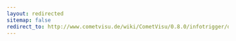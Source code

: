 ```yaml
---
layout: redirected
sitemap: false
redirect_to: http://www.cometvisu.de/wiki/CometVisu/0.8.0/infotrigger/de
---
```


